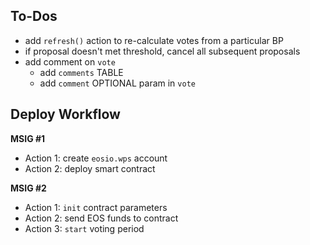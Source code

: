## To-Dos

- add `refresh()` action to re-calculate votes from a particular BP
- if proposal doesn't met threshold, cancel all subsequent proposals
- add comment on `vote`
    - add `comments` TABLE
    - add `comment` OPTIONAL param in `vote`

## Deploy Workflow

**MSIG #1**

- Action 1: create `eosio.wps` account
- Action 2: deploy smart contract

**MSIG #2**

- Action 1: `init` contract parameters
- Action 2: send EOS funds to contract
- Action 3: `start` voting period
